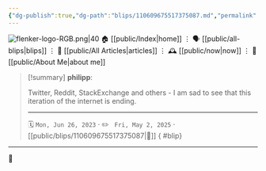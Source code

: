 ```yaml
---
{"dg-publish":true,"dg-path":"blips/110609675517375087.md","permalink":"/blips/110609675517375087/","title":"philipp on mastodon @ 2023-06-26","created":"2023-06-26T08:55:06","updated":"2025-05-02T08:50:43"}
---
```



<div class="transclusion internal-embed is-loaded"><div class="markdown-embed">




![flenker-logo-RGB.png|40](/img/user/attachments/flenker-logo-RGB.png)
🏠 [[public/Index\|home]]  ⋮ 🗣️ [[public/all-blips\|blips]] ⋮  📝 [[public/All Articles\|articles]]  ⋮ 🕰️ [[public/now\|now]] ⋮ 🪪 [[public/About Me\|about me]]


</div></div>


> [!summary] **philipp**:
>
> Twitter, Reddit, StackExchange and others - I am sad to see that this iteration of the internet is ending.
> - - -
>
> 🗓️ <code>Mon, Jun 26, 2023</code>  · ✏️ <code> Fri, May 2, 2025</code>  · [[public/blips/110609675517375087\|🔗]]
{ #blip}


- - -

 👾
